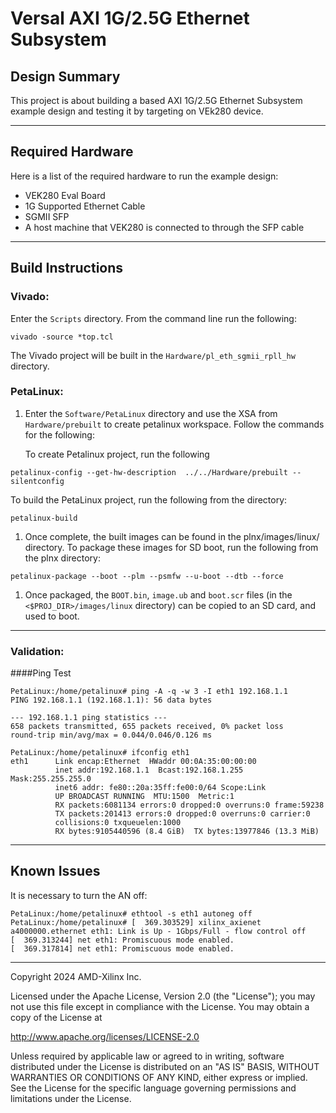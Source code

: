 # Versal AXI 1G/2.5G Ethernet Subsystem 

## **Design Summary**

This project is about building a based AXI 1G/2.5G Ethernet Subsystem example design and testing it by targeting on VEk280 device. 

---

## **Required Hardware**

Here is a list of the required hardware to run the example design:
- VEK280 Eval Board
- 1G Supported Ethernet Cable
- SGMII SFP
- A host machine that VEK280 is connected to through the SFP cable

---

## **Build Instructions**

### **Vivado:**

Enter the `Scripts` directory. From the command line run the following:

`vivado -source *top.tcl`

The Vivado project will be built in the `Hardware/pl_eth_sgmii_rpll_hw` directory.

### **PetaLinux**:

1. Enter the `Software/PetaLinux` directory and use the XSA from `Hardware/prebuilt` to create petalinux workspace. Follow the commands for the following:

   To create Petalinux project, run the following 
  
  `petalinux-config --get-hw-description  ../../Hardware/prebuilt --silentconfig`
  
  To build the PetaLinux project, run the following from the directory:
  
  `petalinux-build`

1. Once complete, the built images can be found in the plnx/images/linux/ directory. To package these images for SD boot, run the following from the plnx directory:

  `petalinux-package --boot --plm --psmfw --u-boot --dtb --force` 

1. Once packaged, the `BOOT.bin`, `image.ub` and `boot.scr` files (in the `<$PROJ_DIR>/images/linux` directory) can be copied to an SD card, and used to boot.


---
### **Validation**:
####Ping Test
```
PetaLinux:/home/petalinux# ping -A -q -w 3 -I eth1 192.168.1.1 
PING 192.168.1.1 (192.168.1.1): 56 data bytes

--- 192.168.1.1 ping statistics ---
658 packets transmitted, 655 packets received, 0% packet loss
round-trip min/avg/max = 0.044/0.046/0.126 ms

PetaLinux:/home/petalinux# ifconfig eth1
eth1      Link encap:Ethernet  HWaddr 00:0A:35:00:00:00  
          inet addr:192.168.1.1  Bcast:192.168.1.255  Mask:255.255.255.0
          inet6 addr: fe80::20a:35ff:fe00:0/64 Scope:Link
          UP BROADCAST RUNNING  MTU:1500  Metric:1
          RX packets:6081134 errors:0 dropped:0 overruns:0 frame:59238
          TX packets:201413 errors:0 dropped:0 overruns:0 carrier:0
          collisions:0 txqueuelen:1000 
          RX bytes:9105440596 (8.4 GiB)  TX bytes:13977846 (13.3 MiB)

```

---
## **Known Issues**
It is necessary to turn the AN off:
```
PetaLinux:/home/petalinux# ethtool -s eth1 autoneg off
PetaLinux:/home/petalinux# [  369.303529] xilinx_axienet a4000000.ethernet eth1: Link is Up - 1Gbps/Full - flow control off
[  369.313244] net eth1: Promiscuous mode enabled.
[  369.317814] net eth1: Promiscuous mode enabled. 
```



---
Copyright 2024 AMD-Xilinx Inc.

Licensed under the Apache License, Version 2.0 (the "License");
you may not use this file except in compliance with the License.
You may obtain a copy of the License at

http://www.apache.org/licenses/LICENSE-2.0

Unless required by applicable law or agreed to in writing, software
distributed under the License is distributed on an "AS IS" BASIS,
WITHOUT WARRANTIES OR CONDITIONS OF ANY KIND, either express or implied.
See the License for the specific language governing permissions and
limitations under the License.
